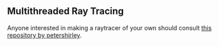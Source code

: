 ## Multithreaded Ray Tracing
Anyone interested in making a raytracer of your own should consult [this repository by petershirley](https://github.com/petershirley/raytracinginoneweekend).

